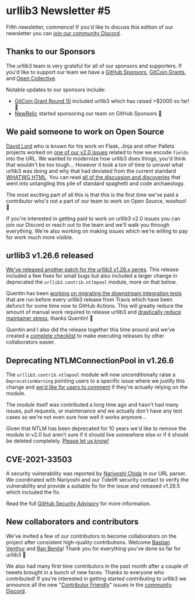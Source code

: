 # urllib3 Newsletter #5

Fifth newsletter, commence! If you'd like to discuss this edition of our newsletter
you can [join our community Discord](https://discord.gg/urllib3).

## Thanks to our Sponsors

The urllib3 team is very grateful for all of our sponsors and supporters.
If you'd like to support our team we have a [GitHub Sponsors](https://github.com/sponsors/urllib3), [GitCoin Grants](https://gitcoin.co/grants/65/urllib3), and [Open Collective](https://opencollective.com/urllib3).

Notable updates to our sponsors include:
- [GitCoin Grant Round 10](https://gitcoin.co/grants/65/urllib3) included urllib3
  which has raised >$2000 so far! 🎉
- [NewRelic](https://github.com/newrelic) started sponsoring our team on GitHub Sponsors 👏

## We paid someone to work on Open Source

[David Lord](https://github.com/davidism) who is known for his work on Flask, Jinja and other Pallets
projects worked on [one of our v2.0 issues](https://github.com/urllib3/urllib3/issues/1062) related to how we encode `fields`
into the URL. We wanted to modernize how urllib3 does things, you'd think that wouldn't be too tough... However it took a ton of time to unravel what urllib3 was doing
and why that had deviated from the current standard [WHATWG HTML](https://github.com/urllib3/urllib3/issues/1062).
You can read [all of the discussion and discoveries](https://github.com/urllib3/urllib3/issues/1062#issuecomment-857981186) that went into untangling this pile of standard spaghetti and code archaeology.

The most exciting part of all this is that this is the first time we've paid
a contributor who's not a part of our team to work on Open Source, woohoo! 🥳

If you're interested in getting paid to work on urllib3 v2.0 issues you
can join our Discord or reach out to the team and we'll walk you through everything.
We're also working on making issues which we're willing to pay for work much
more visible.

## urllib3 v1.26.6 released

[We've released another patch for the urllib3 v1.26.x series](https://github.com/urllib3/urllib3/releases/tag/1.26.6).
This release included a few fixes for small bugs but also included a larger change in
deprecated the `urllib3.contrib.ntlmpool` module, more on that below.

Quentin has been [working on migrating the downstream integration tests](https://github.com/urllib3/urllib3/pull/2304)
that are run before every urllib3 release from Travis which have been defunct for
some time now to GitHub Actions. This will greatly reduce the amount of manual
work required to release urllib3 and [drastically reduce maintainer stress](https://twitter.com/sethmlarson/status/1397603959733243908),
thanks Quentin! 🙇

Quentin and I also did the release together this time around and we've created
a [complete checklist](https://github.com/urllib3/urllib3/issues/2307) to make executing releases by other collaborators easier.

## Deprecating NTLMConnectionPool in v1.26.6

The `urllib3.contrib.ntlmpool` module will now unconditionally raise a `DeprecationWarning` pointing
users to a specific issue where we justify this change and
[we'd like for users to comment](https://github.com/urllib3/urllib3/issues/2282)
if they're actually relying on the module.

The module itself was contributed a long time ago and hasn't had many issues,
pull requests, or maintenance and we actually don't have any
test cases so we're not even sure how well it works anymore...

Given that NTLM has been deprecated for 10 years we'd like to remove the
module in v2.0 but aren't sure if it should live somewhere else or if it
should be deleted completely. [Please let us know!](https://github.com/urllib3/urllib3/issues/2282)

## CVE-2021-33503

A security vulnerability was reported by [Nariyoshi Chida](https://github.com/NariyoshiChida)
in our URL parser. We coordinated with Nariyoshi and our Tidelift security contact to verify
the vulnerability and provide a suitable fix for the issue and released v1.26.5 which included the fix.

Read the full [GitHub Security Advisory](https://github.com/urllib3/urllib3/security/advisories/GHSA-q2q7-5pp4-w6pg)
for more information.

## New collaborators and contributors

We've invited a few of our contributors to become collaborators on the project
after consistent high-quality contributions. Welcome [Bastian Venthur](https://github.com/venthur)
and [Ran Benita](https://github.com/bluetech)! Thank you for everything you've done so far for urllib3 👏

We also had many first time contributors in the past month after a couple of tweets
brought in a bunch of new faces. Thanks to everyone who contributed! If you're
interested in getting started contributing to urllib3 we announce all the new
"[Contributor Friendly](https://github.com/urllib3/urllib3/issues?q=is%3Aissue+is%3Aopen+label%3A%22Contributor+Friendly+%E2%99%A5%22)"
issues in the [community Discord](https://discord.gg/urllib3).
